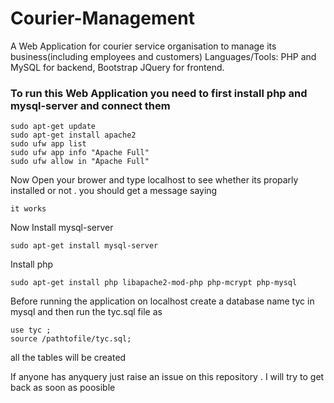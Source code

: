 # Courier-Management
A Web Application for courier service organisation to manage its business(including employees and customers)
Languages/Tools: PHP and MySQL for backend, Bootstrap JQuery for frontend.


### To run this Web Application you need to first install php and mysql-server and connect them
```
sudo apt-get update
sudo apt-get install apache2
sudo ufw app list 
sudo ufw app info "Apache Full"
sudo ufw allow in "Apache Full"
```
Now Open your brower and type localhost to see whether its proparly installed or not .
you should get a message saying 
```
it works
```
Now Install mysql-server
```
sudo apt-get install mysql-server
```

Install php
```
sudo apt-get install php libapache2-mod-php php-mcrypt php-mysql
```

Before running the application on localhost create a database name tyc in mysql
and then run the tyc.sql file as
```
use tyc ;
source /pathtofile/tyc.sql;
```
all the tables will be created 

If anyone has anyquery just raise an issue on this repository . I will try to get back as soon as poosible
